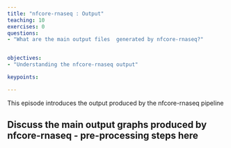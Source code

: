 ```yaml
---
title: "nfcore-rnaseq : Output"
teaching: 10
exercises: 0
questions:
- "What are the main output files  generated by nfcore-rnaseq?"


objectives:
- "Understanding the nfcore-rnaseq output"

keypoints:

---
```

This episode introduces the output produced by the nfcore-rnaseq pipeline



## Discuss the main output graphs produced by nfcore-rnaseq - pre-processing steps here

